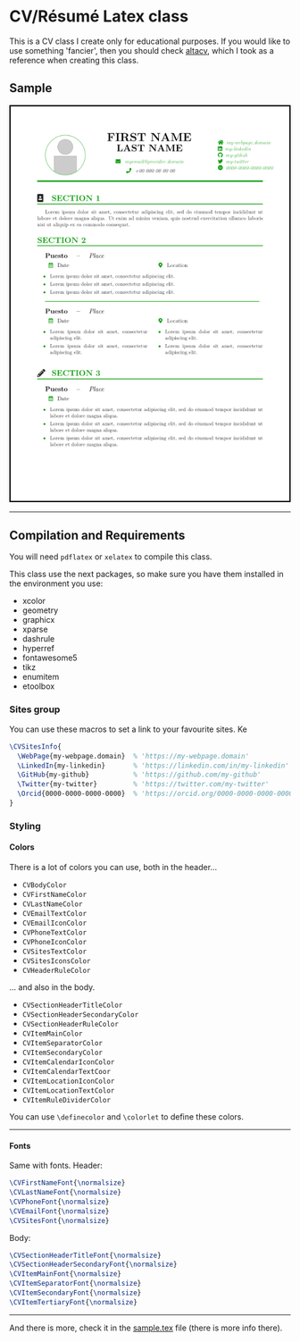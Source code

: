 # CV/Résumé Latex class

This is a CV class I create only for educational purposes. If you would like to use something 'fancier', then you should check [altacv](https://github.com/liantze/AltaCV), which I took as a reference when creating this class.


## Sample

![Sample](sample.png)

---
## Compilation and Requirements

You will need `pdflatex` or `xelatex` to compile this class.

This class use the next packages, so make sure you have them installed in the environment you use:
- xcolor
- geometry
- graphicx
- xparse
- dashrule
- hyperref
- fontawesome5
- tikz
- enumitem
- etoolbox


### Sites group

You can use these macros to set a link to your favourite sites. Ke

```latex
\CVSitesInfo{
  \WebPage{my-webpage.domain}  % 'https://my-webpage.domain'
  \LinkedIn{my-linkedin}       % 'https://linkedin.com/in/my-linkedin'
  \GitHub{my-github}           % 'https://github.com/my-github'
  \Twitter{my-twitter}         % 'https://twitter.com/my-twitter'
  \Orcid{0000-0000-0000-0000}  % 'https://orcid.org/0000-0000-0000-0000'
}
```

### Styling

#### Colors

There is a lot of colors you can use, both in the header...

- `CVBodyColor`
- `CVFirstNameColor`
- `CVLastNameColor`
- `CVEmailTextColor`
- `CVEmailIconColor`
- `CVPhoneTextColor`
- `CVPhoneIconColor`
- `CVSitesTextColor`
- `CVSitesIconsColor`
- `CVHeaderRuleColor`

... and also in the body.

- `CVSectionHeaderTitleColor`
- `CVSectionHeaderSecondaryColor`
- `CVSectionHeaderRuleColor`
- `CVItemMainColor`
- `CVItemSeparatorColor`
- `CVItemSecondaryColor`
- `CVItemCalendarIconColor`
- `CVItemCalendarTextCoor`
- `CVItemLocationIconColor`
- `CVItemLocationTextColor`
- `CVItemRuleDividerColor`

You can use `\definecolor` and `\colorlet` to define these colors.

---

#### Fonts

Same with fonts. Header:
```latex
\CVFirstNameFont{\normalsize}
\CVLastNameFont{\normalsize}
\CVPhoneFont{\normalsize}
\CVEmailFont{\normalsize}
\CVSitesFont{\normalsize}
```

Body:
```latex
\CVSectionHeaderTitleFont{\normalsize}
\CVSectionHeaderSecondaryFont{\normalsize}
\CVItemMainFont{\normalsize}
\CVItemSeparatorFont{\normalsize}
\CVItemSecondaryFont{\normalsize}
\CVItemTertiaryFont{\normalsize}
```

---

And there is more, check it in the [sample.tex](https://github.com/rodrigo-vb/cv-latex/blob/master/sample.tex) file (there is more info there).
